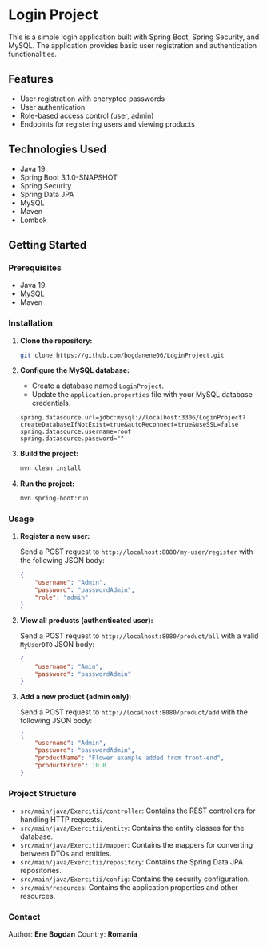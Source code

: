 # Login Project

This is a simple login application built with Spring Boot, Spring Security, and MySQL. The application provides basic user registration and authentication functionalities.

## Features

- User registration with encrypted passwords
- User authentication
- Role-based access control (user, admin)
- Endpoints for registering users and viewing products

## Technologies Used

- Java 19
- Spring Boot 3.1.0-SNAPSHOT
- Spring Security
- Spring Data JPA
- MySQL
- Maven
- Lombok

## Getting Started

### Prerequisites

- Java 19
- MySQL
- Maven

### Installation

1. **Clone the repository:**
	```sh
    git clone https://github.com/bogdanene06/LoginProject.git
	```
 

2. **Configure the MySQL database:**

    - Create a database named `LoginProject`.
    - Update the `application.properties` file with your MySQL database credentials.

    ```properties
    spring.datasource.url=jdbc:mysql://localhost:3306/LoginProject?createDatabaseIfNotExist=true&autoReconnect=true&useSSL=false
    spring.datasource.username=root
    spring.datasource.password=""
    ```

3. **Build the project:**
    ```sh
    mvn clean install
    ```

4. **Run the project:**
    ```sh
    mvn spring-boot:run
    ```

### Usage

1. **Register a new user:**

    Send a POST request to `http://localhost:8080/my-user/register` with the following JSON body:

    ```json
    {
        "username": "Admin",
        "password": "passwordAdmin",
        "role": "admin"
    }
    ```

2. **View all products (authenticated user):**

    Send a POST request to `http://localhost:8080/product/all` with a valid `MyUserDTO` JSON body:

    ```json
    {
        "username": "Amin",
        "password": "passwordAdmin"
    }
    ```

3. **Add a new product (admin only):**

    Send a POST request to `http://localhost:8080/product/add` with the following JSON body:

    ```json
    {
        "username": "Admin",
        "password": "passwordAdmin",
        "productName": "Flower example added from front-end",
        "productPrice": 10.0
    }
    ```

### Project Structure

- `src/main/java/Exercitii/controller`: Contains the REST controllers for handling HTTP requests.
- `src/main/java/Exercitii/entity`: Contains the entity classes for the database.
- `src/main/java/Exercitii/mapper`: Contains the mappers for converting between DTOs and entities.
- `src/main/java/Exercitii/repository`: Contains the Spring Data JPA repositories.
- `src/main/java/Exercitii/config`: Contains the security configuration.
- `src/main/resources`: Contains the application properties and other resources.

### Contact

Author: **Ene Bogdan**
Country: **Romania**
